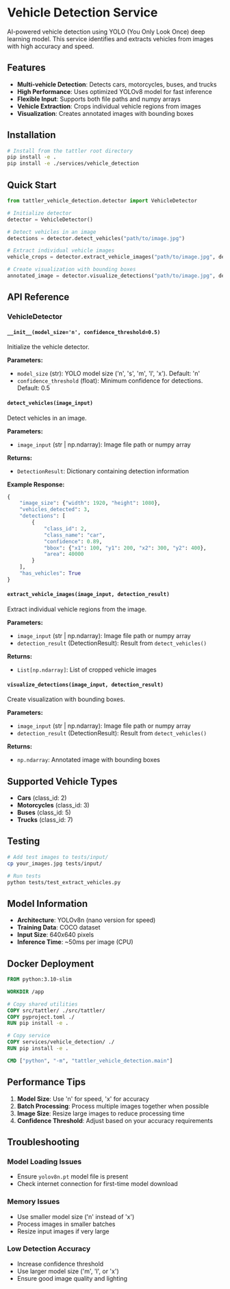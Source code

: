 # Vehicle Detection Service

AI-powered vehicle detection using YOLO (You Only Look Once) deep learning model. This service identifies and extracts vehicles from images with high accuracy and speed.

## Features

- **Multi-vehicle Detection**: Detects cars, motorcycles, buses, and trucks
- **High Performance**: Uses optimized YOLOv8 model for fast inference
- **Flexible Input**: Supports both file paths and numpy arrays
- **Vehicle Extraction**: Crops individual vehicle regions from images
- **Visualization**: Creates annotated images with bounding boxes

## Installation

```bash
# Install from the tattler root directory
pip install -e .
pip install -e ./services/vehicle_detection
```

## Quick Start

```python
from tattler_vehicle_detection.detector import VehicleDetector

# Initialize detector
detector = VehicleDetector()

# Detect vehicles in an image
detections = detector.detect_vehicles("path/to/image.jpg")

# Extract individual vehicle images
vehicle_crops = detector.extract_vehicle_images("path/to/image.jpg", detections)

# Create visualization with bounding boxes
annotated_image = detector.visualize_detections("path/to/image.jpg", detections)
```

## API Reference

### VehicleDetector

#### `__init__(model_size='n', confidence_threshold=0.5)`
Initialize the vehicle detector.

**Parameters:**
- `model_size` (str): YOLO model size ('n', 's', 'm', 'l', 'x'). Default: 'n'
- `confidence_threshold` (float): Minimum confidence for detections. Default: 0.5

#### `detect_vehicles(image_input)`
Detect vehicles in an image.

**Parameters:**
- `image_input` (str | np.ndarray): Image file path or numpy array

**Returns:**
- `DetectionResult`: Dictionary containing detection information

**Example Response:**
```python
{
    "image_size": {"width": 1920, "height": 1080},
    "vehicles_detected": 3,
    "detections": [
        {
            "class_id": 2,
            "class_name": "car",
            "confidence": 0.89,
            "bbox": {"x1": 100, "y1": 200, "x2": 300, "y2": 400},
            "area": 40000
        }
    ],
    "has_vehicles": True
}
```

#### `extract_vehicle_images(image_input, detection_result)`
Extract individual vehicle regions from the image.

**Parameters:**
- `image_input` (str | np.ndarray): Image file path or numpy array
- `detection_result` (DetectionResult): Result from `detect_vehicles()`

**Returns:**
- `List[np.ndarray]`: List of cropped vehicle images

#### `visualize_detections(image_input, detection_result)`
Create visualization with bounding boxes.

**Parameters:**
- `image_input` (str | np.ndarray): Image file path or numpy array
- `detection_result` (DetectionResult): Result from `detect_vehicles()`

**Returns:**
- `np.ndarray`: Annotated image with bounding boxes

## Supported Vehicle Types

- **Cars** (class_id: 2)
- **Motorcycles** (class_id: 3)
- **Buses** (class_id: 5)
- **Trucks** (class_id: 7)

## Testing

```bash
# Add test images to tests/input/
cp your_images.jpg tests/input/

# Run tests
python tests/test_extract_vehicles.py
```

## Model Information

- **Architecture**: YOLOv8n (nano version for speed)
- **Training Data**: COCO dataset
- **Input Size**: 640x640 pixels
- **Inference Time**: ~50ms per image (CPU)

## Docker Deployment

```dockerfile
FROM python:3.10-slim

WORKDIR /app

# Copy shared utilities
COPY src/tattler/ ./src/tattler/
COPY pyproject.toml ./
RUN pip install -e .

# Copy service
COPY services/vehicle_detection/ ./
RUN pip install -e .

CMD ["python", "-m", "tattler_vehicle_detection.main"]
```

## Performance Tips

1. **Model Size**: Use 'n' for speed, 'x' for accuracy
2. **Batch Processing**: Process multiple images together when possible
3. **Image Size**: Resize large images to reduce processing time
4. **Confidence Threshold**: Adjust based on your accuracy requirements

## Troubleshooting

### Model Loading Issues
- Ensure `yolov8n.pt` model file is present
- Check internet connection for first-time model download

### Memory Issues
- Use smaller model size ('n' instead of 'x')
- Process images in smaller batches
- Resize input images if very large

### Low Detection Accuracy
- Increase confidence threshold
- Use larger model size ('m', 'l', or 'x')
- Ensure good image quality and lighting
